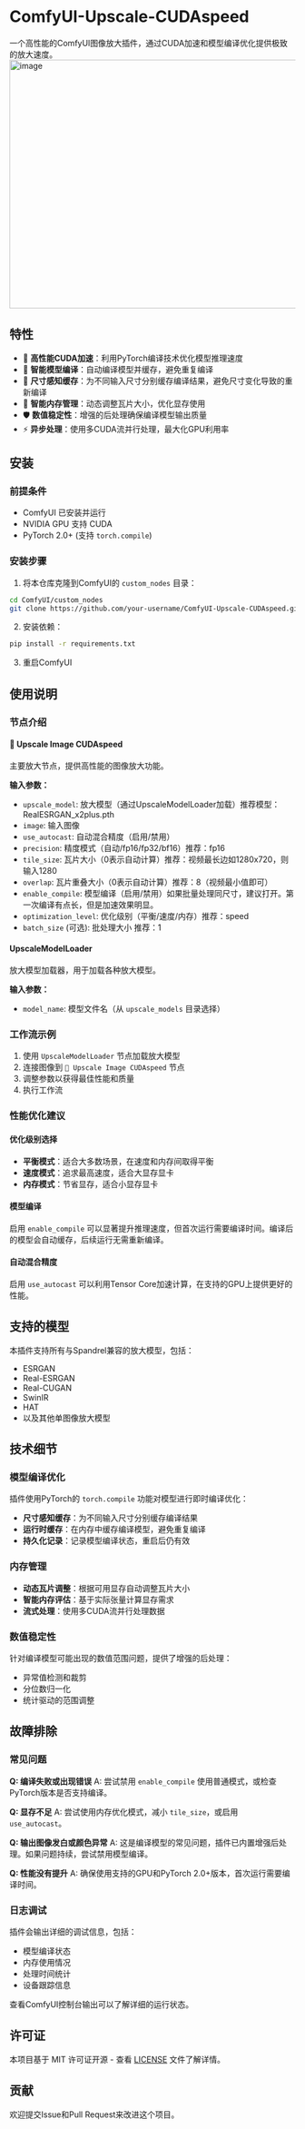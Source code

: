 # ComfyUI-Upscale-CUDAspeed

一个高性能的ComfyUI图像放大插件，通过CUDA加速和模型编译优化提供极致的放大速度。
<img width="649" height="438" alt="image" src="https://github.com/user-attachments/assets/37597f8a-f5f2-4932-a3a7-59c6c17fc17e" />

## 特性

- 🚀 **高性能CUDA加速**：利用PyTorch编译技术优化模型推理速度
- 🔧 **智能模型编译**：自动编译模型并缓存，避免重复编译
- 🎯 **尺寸感知缓存**：为不同输入尺寸分别缓存编译结果，避免尺寸变化导致的重新编译
- 💾 **智能内存管理**：动态调整瓦片大小，优化显存使用
- 🛡️ **数值稳定性**：增强的后处理确保编译模型输出质量
- ⚡ **异步处理**：使用多CUDA流并行处理，最大化GPU利用率

## 安装

### 前提条件

- ComfyUI 已安装并运行
- NVIDIA GPU 支持 CUDA
- PyTorch 2.0+ (支持 `torch.compile`)

### 安装步骤

1. 将本仓库克隆到ComfyUI的 `custom_nodes` 目录：

```bash
cd ComfyUI/custom_nodes
git clone https://github.com/your-username/ComfyUI-Upscale-CUDAspeed.git
```

2. 安装依赖：

```bash
pip install -r requirements.txt
```

3. 重启ComfyUI

## 使用说明

### 节点介绍

#### 🚀 Upscale Image CUDAspeed

主要放大节点，提供高性能的图像放大功能。

**输入参数：**

- `upscale_model`: 放大模型（通过UpscaleModelLoader加载）推荐模型：RealESRGAN_x2plus.pth
- `image`: 输入图像
- `use_autocast`: 自动混合精度（启用/禁用）
- `precision`: 精度模式（自动/fp16/fp32/bf16）推荐：fp16
- `tile_size`: 瓦片大小（0表示自动计算）推荐：视频最长边如1280x720，则输入1280
- `overlap`: 瓦片重叠大小（0表示自动计算）推荐：8（视频最小值即可）
- `enable_compile`: 模型编译（启用/禁用）如果批量处理同尺寸，建议打开。第一次编译有点长，但是加速效果明显。
- `optimization_level`: 优化级别（平衡/速度/内存）推荐：speed
- `batch_size` (可选): 批处理大小 推荐：1

#### UpscaleModelLoader

放大模型加载器，用于加载各种放大模型。

**输入参数：**

- `model_name`: 模型文件名（从 `upscale_models` 目录选择）

### 工作流示例

1. 使用 `UpscaleModelLoader` 节点加载放大模型
2. 连接图像到 `🚀 Upscale Image CUDAspeed` 节点
3. 调整参数以获得最佳性能和质量
4. 执行工作流

### 性能优化建议

#### 优化级别选择

- **平衡模式**：适合大多数场景，在速度和内存间取得平衡
- **速度模式**：追求最高速度，适合大显存显卡
- **内存模式**：节省显存，适合小显存显卡

#### 模型编译

启用 `enable_compile` 可以显著提升推理速度，但首次运行需要编译时间。编译后的模型会自动缓存，后续运行无需重新编译。

#### 自动混合精度

启用 `use_autocast` 可以利用Tensor Core加速计算，在支持的GPU上提供更好的性能。

## 支持的模型

本插件支持所有与Spandrel兼容的放大模型，包括：

- ESRGAN
- Real-ESRGAN
- Real-CUGAN
- SwinIR
- HAT
- 以及其他单图像放大模型

## 技术细节

### 模型编译优化

插件使用PyTorch的 `torch.compile` 功能对模型进行即时编译优化：

- **尺寸感知缓存**：为不同输入尺寸分别缓存编译结果
- **运行时缓存**：在内存中缓存编译模型，避免重复编译
- **持久化记录**：记录模型编译状态，重启后仍有效

### 内存管理

- **动态瓦片调整**：根据可用显存自动调整瓦片大小
- **智能内存评估**：基于实际张量计算显存需求
- **流式处理**：使用多CUDA流并行处理数据

### 数值稳定性

针对编译模型可能出现的数值范围问题，提供了增强的后处理：

- 异常值检测和裁剪
- 分位数归一化
- 统计驱动的范围调整

## 故障排除

### 常见问题

**Q: 编译失败或出现错误**
A: 尝试禁用 `enable_compile` 使用普通模式，或检查PyTorch版本是否支持编译。

**Q: 显存不足**
A: 尝试使用内存优化模式，减小 `tile_size`，或启用 `use_autocast`。

**Q: 输出图像发白或颜色异常**
A: 这是编译模型的常见问题，插件已内置增强后处理。如果问题持续，尝试禁用模型编译。

**Q: 性能没有提升**
A: 确保使用支持的GPU和PyTorch 2.0+版本，首次运行需要编译时间。

### 日志调试

插件会输出详细的调试信息，包括：

- 模型编译状态
- 内存使用情况
- 处理时间统计
- 设备跟踪信息

查看ComfyUI控制台输出可以了解详细的运行状态。

## 许可证

本项目基于 MIT 许可证开源 - 查看 [LICENSE](LICENSE) 文件了解详情。

## 贡献

欢迎提交Issue和Pull Request来改进这个项目。
